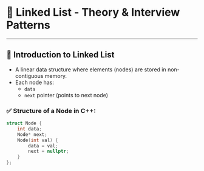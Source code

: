 # 📘 Linked List - Theory & Interview Patterns

---

## 🔹 Introduction to Linked List

- A linear data structure where elements (nodes) are stored in non-contiguous memory.
- Each node has:
  - `data`
  - `next` pointer (points to next node)

### ✅ Structure of a Node in C++:
```cpp
struct Node {
    int data;
    Node* next;
    Node(int val) {
        data = val;
        next = nullptr;
    }
};

